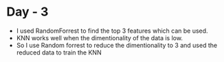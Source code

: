 # Day - 3

- I used RandomForrest to find the top 3 features which can be used.
- KNN works well when the dimentionality of the data is low.
- So I use Random forrest to reduce the dimentionality to 3 and used the reduced data to train the KNN
